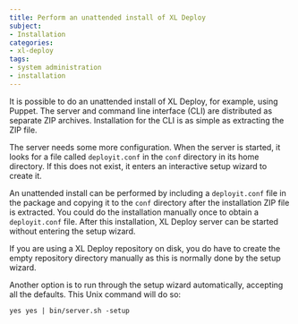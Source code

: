 ```yaml
---
title: Perform an unattended install of XL Deploy
subject:
- Installation
categories:
- xl-deploy
tags:
- system administration
- installation
---
```


It is possible to do an unattended install of XL Deploy, for example, using Puppet. The server and command line interface (CLI) are distributed as separate ZIP archives. Installation for the CLI is as simple as extracting the ZIP file.

The server needs some more configuration. When the server is started, it looks for a file called `deployit.conf` in the `conf` directory in its home directory. If this does not exist, it enters an interactive setup wizard to create it.

An unattended install can be performed by including a `deployit.conf` file in the package and copying it to the `conf` directory after the installation ZIP file is extracted. You could do the installation manually once to obtain a `deployit.conf` file. After this installation, XL Deploy server can be started without entering the setup wizard.

If you are using a XL Deploy repository on disk, you do have to create the empty repository directory manually as this is normally done by the setup wizard.

Another option is to run through the setup wizard automatically, accepting all the defaults. This Unix command will do so:

    yes yes | bin/server.sh -setup
